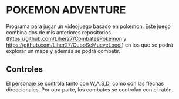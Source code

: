 # POKEMON ADVENTURE
Programa para jugar un videojuego basado en pokemon. Este juego combina dos de mis anteriores repositorios (https://github.com/Liher27/CombatesPokemon y https://github.com/Liher27/CuboSeMueveLoool) en los que se podrá explorar un mapa y además se podrá combatir.

## Controles
El personaje se controla tanto con W,A,S,D, como con las flechas direccionales.
Por otra parte, los combates se controlan con el ratón.
